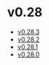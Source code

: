 # v0.28

* [v0.28.3](v0.28.3.ja.md)
* [v0.28.2](v0.28.2.ja.md)
* [v0.28.1](v0.28.1.ja.md)
* [v0.28.0](v0.28.0.ja.md)
